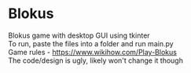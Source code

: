 # Blokus
Blokus game with desktop GUI using tkinter   
To run, paste the files into a folder and run main.py   
Game rules - https://www.wikihow.com/Play-Blokus   
The code/design is ugly, likely won't change it though   
